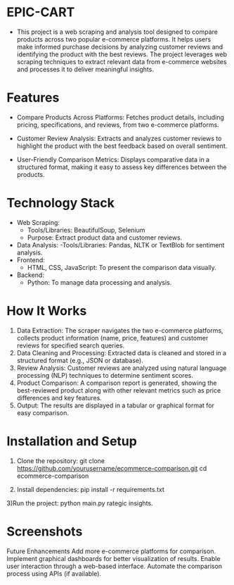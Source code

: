   # EPIC-CART
- This project is a web scraping and analysis tool designed to compare products across two popular e-commerce platforms. It helps users make informed purchase decisions by analyzing customer reviews and identifying the product with the best reviews. The project leverages web scraping techniques to extract relevant data from e-commerce websites and processes it to deliver meaningful insights.

# Features
- Compare Products Across Platforms:
Fetches product details, including pricing, specifications, and reviews, from two e-commerce platforms.

- Customer Review Analysis:
Extracts and analyzes customer reviews to highlight the product with the best feedback based on overall sentiment.

- User-Friendly Comparison Metrics:
Displays comparative data in a structured format, making it easy to assess key differences between the products.

# Technology Stack
- Web Scraping:
    - Tools/Libraries: BeautifulSoup, Selenium
    - Purpose: Extract product data and customer reviews.
- Data Analysis:
    -Tools/Libraries: Pandas, NLTK or TextBlob for sentiment analysis.
- Frontend:
    - HTML, CSS, JavaScript: To present the comparison data visually.
- Backend:
    - Python: To manage data processing and analysis.

# How It Works
1) Data Extraction:
    The scraper navigates the two e-commerce platforms, collects product information (name, price, features) and customer reviews for specified search queries.
2) Data Cleaning and Processing:
    Extracted data is cleaned and stored in a structured format (e.g., JSON or database).
3) Review Analysis:
    Customer reviews are analyzed using natural language processing (NLP) techniques to determine sentiment scores.
4) Product Comparison:
    A comparison report is generated, showing the best-reviewed product along with other relevant metrics such as price differences and key features.
5) Output:
    The results are displayed in a tabular or graphical format for easy comparison.

# Installation and Setup
1) Clone the repository:
git clone https://github.com/yourusername/ecommerce-comparison.git
cd ecommerce-comparison

2) Install dependencies:
pip install -r requirements.txt

3)Run the project:
python main.py
rategic insights.

# Screenshots


Future Enhancements
Add more e-commerce platforms for comparison.
Implement graphical dashboards for better visualization of results.
Enable user interaction through a web-based interface.
Automate the comparison process using APIs (if available).
